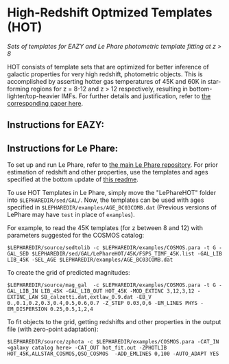 # High-Redshift Optmized Templates (HOT)
*Sets of templates for EAZY and Le Phare photometric template fitting at z > 8*

HOT consists of template sets that are optimized for better inference of galactic properties for very high redshift, photometric objects. This is accomplished by asserting hotter gas temperatures of 45K and 60K in star-forming regions for z = 8-12 and z > 12 respectively, resulting in bottom-lighter/top-heavier IMFs. For further details and justification, refer to [the corresponding paper here](<insert link>).

## Instructions for EAZY:

## Instructions for Le Phare:
To set up and run Le Phare, refer to [the main Le Phare repository](https://gitlab.lam.fr/Galaxies/LEPHARE). For prior estimation of redshift and other properties, use the templates and ages specified at the bottom update of [this readme](https://gitlab.lam.fr/Galaxies/LEPHARE/-/blob/master/sed/GAL/BC03_CHAB/README).

To use HOT Templates in Le Phare, simply move the "LePhareHOT" folder into `$LEPHAREDIR/sed/GAL/`. Now, the templates can be used with ages specified in `$LEPHAREDIR/examples/AGE_BC03COMB.dat` (Previous versions of LePhare may have `test` in place of `examples`).

For example, to read the 45K templates (for z between 8 and 12) with parameters suggested for the COSMOS catalog:

`$LEPHAREDIR/source/sedtolib -c $LEPHAREDIR/examples/COSMOS.para -t G -GAL_SED $LEPHAREDIR/sed/GAL/LePhareHOT/45K/FSPS_TIMF_45K.list -GAL_LIB LIB_45K -SEL_AGE $LEPHAREDIR/examples/AGE_BC03COMB.dat`

To create the grid of predicted magnitudes:

`$LEPHAREDIR/source/mag_gal  -c $LEPHAREDIR/examples/COSMOS.para -t G -GAL_LIB_IN LIB_45K -GAL_LIB_OUT HOT_45K -MOD_EXTINC 3,12,3,12 -EXTINC_LAW SB_calzetti.dat,extlaw_0.9.dat -EB_V 0.,0.1,0.2,0.3,0.4,0.5,0.6,0.7 -Z_STEP 0.03,0,6 -EM_LINES PHYS -EM_DISPERSION 0.25,0.5,1,2,4`

To fit objects to the grid, getting redshifts and other properties in the output file (with zero-point adaptation):

`$LEPHAREDIR/source/zphota -c $LEPHAREDIR/examples/COSMOS.para -CAT_IN <galaxy catalog here> -CAT_OUT hot_fit.out -ZPHOTLIB HOT_45K,ALLSTAR_COSMOS,QSO_COSMOS  -ADD_EMLINES 0,100 -AUTO_ADAPT YES`
